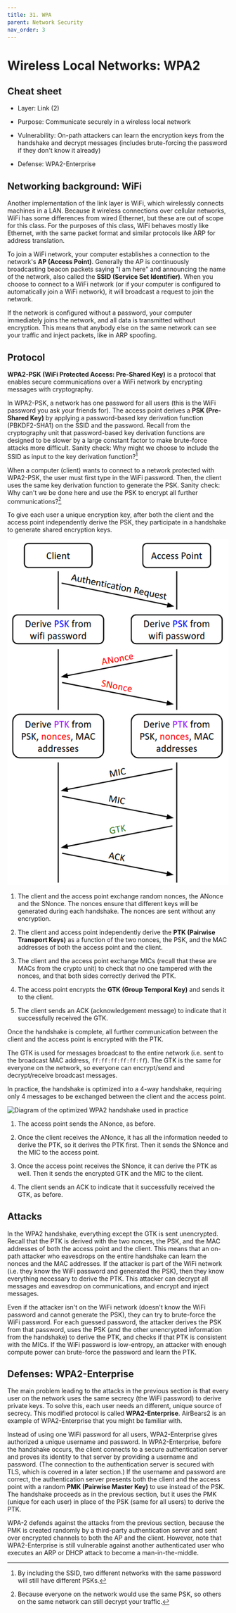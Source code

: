 ```yaml
---
title: 31. WPA
parent: Network Security
nav_order: 3
---
```


# Wireless Local Networks: WPA2

## Cheat sheet

- Layer: Link (2)

- Purpose: Communicate securely in a wireless local network

- Vulnerability: On-path attackers can learn the encryption keys from the
  handshake and decrypt messages (includes brute-forcing the password if they
  don't know it already)

- Defense: WPA2-Enterprise

## Networking background: WiFi

Another implementation of the link layer is WiFi, which wirelessly connects
machines in a LAN. Because it wireless connections over cellular networks, WiFi
has some differences from wired Ethernet, but these are out of scope for this
class. For the purposes of this class, WiFi behaves mostly like Ethernet, with
the same packet format and similar protocols like ARP for address translation.

To join a WiFi network, your computer establishes a connection to the network's
**AP (Access Point)**. Generally the AP is continuously broadcasting beacon
packets saying "I am here" and announcing the name of the network, also called
the **SSID (Service Set Identifier)**. When you choose to connect to a WiFi
network (or if your computer is configured to automatically join a WiFi
network), it will broadcast a request to join the network.

If the network is configured without a password, your computer immediately joins
the network, and all data is transmitted without encryption. This means that
anybody else on the same network can see your traffic and inject packets, like
in ARP spoofing.

## Protocol

**WPA2-PSK (WiFi Protected Access: Pre-Shared Key)** is a protocol that enables
secure communications over a WiFi network by encrypting messages with
cryptography.

In WPA2-PSK, a network has one password for all users (this is the WiFi password
you ask your friends for). The access point derives a **PSK (Pre-Shared Key)**
by applying a password-based key derivation function (PBKDF2-SHA1) on the SSID
and the password. Recall from the cryptography unit that password-based key
derivation functions are designed to be slower by a large constant factor to
make brute-force attacks more difficult. Sanity check: Why might we choose to
include the SSID as input to the key derivation function?[^1]

When a computer (client) wants to connect to a network protected with WPA2-PSK,
the user must first type in the WiFi password. Then, the client uses the same
key derivation function to generate the PSK. Sanity check: Why can't we be done
here and use the PSK to encrypt all further communications?[^2]

To give each user a unique encryption key, after both the client and the access
point independently derive the PSK, they participate in a handshake to generate
shared encryption keys.

![Diagram of the WPA2 handshake](/assets/images/network/wpa/wpa2.png)

1. The client and the access point exchange random nonces, the ANonce and the
   SNonce. The nonces ensure that different keys will be generated during each
   handshake. The nonces are sent without any encryption.

2. The client and access point independently derive the **PTK (Pairwise
   Transport Keys)** as a function of the two nonces, the PSK, and the MAC
   addresses of both the access point and the client.

3. The client and the access point exchange MICs (recall that these are MACs
   from the crypto unit) to check that no one tampered with the nonces, and that
   both sides correctly derived the PTK.

4. The access point encrypts the **GTK (Group Temporal Key)** and sends it to
   the client.

5. The client sends an ACK (acknowledgement message) to indicate that it
   successfully received the GTK.

Once the handshake is complete, all further communication between the client and
the access point is encrypted with the PTK.

The GTK is used for messages broadcast to the entire network (i.e. sent to the
broadcast MAC address, `ff:ff:ff:ff:ff:ff`). The GTK is the same for everyone on
the network, so everyone can encrypt/send and decrypt/receive broadcast
messages.

In practice, the handshake is optimized into a 4-way handshake, requiring only 4
messages to be exchanged between the client and the access point.

![Diagram of the optimized WPA2 handshake used in
practice](/assets/images/network/wpa/wpa2-real.png)

1. The access point sends the ANonce, as before.

2. Once the client receives the ANonce, it has all the information needed to
   derive the PTK, so it derives the PTK first. Then it sends the SNonce and the
   MIC to the access point.

3. Once the access point receives the SNonce, it can derive the PTK as well.
   Then it sends the encrypted GTK and the MIC to the client.

4. The client sends an ACK to indicate that it successfully received the GTK, as
   before.

## Attacks

In the WPA2 handshake, everything except the GTK is sent unencrypted. Recall
that the PTK is derived with the two nonces, the PSK, and the MAC addresses of
both the access point and the client. This means that an on-path attacker who
eavesdrops on the entire handshake can learn the nonces and the MAC addresses.
If the attacker is part of the WiFi network (i.e. they know the WiFi password
and generated the PSK), then they know everything necessary to derive the PTK.
This attacker can decrypt all messages and eavesdrop on communications, and
encrypt and inject messages.

Even if the attacker isn't on the WiFi network (doesn't know the WiFi password
and cannot generate the PSK), they can try to brute-force the WiFi password. For
each guessed password, the attacker derives the PSK from that password, uses the
PSK (and the other unencrypted information from the handshake) to derive the
PTK, and checks if that PTK is consistent with the MICs. If the WiFi password is
low-entropy, an attacker with enough compute power can brute-force the password
and learn the PTK.

## Defenses: WPA2-Enterprise

The main problem leading to the attacks in the previous section is that every
user on the network uses the same secrecy (the WiFi password) to derive private
keys. To solve this, each user needs an different, unique source of secrecy.
This modified protocol is called **WPA2-Enterprise**. AirBears2 is an example of
WPA2-Enterprise that you might be familiar with.

Instead of using one WiFi password for all users, WPA2-Enterprise gives
authorized a unique username and password. In WPA2-Enterprise, before the
handshake occurs, the client connects to a secure authentication server and
proves its identity to that server by providing a username and password. (The
connection to the authentication server is secured with TLS, which is covered in
a later section.) If the username and password are correct, the authentication
server presents both the client and the access point with a random **PMK
(Pairwise Master Key)** to use instead of the PSK. The handshake proceeds as in
the previous section, but it uses the PMK (unique for each user) in place of the
PSK (same for all users) to derive the PTK.

WPA-2 defends against the attacks from the previous section, because the PMK is
created randomly by a third-party authentication server and sent over encrypted
channels to both the AP and the client. However, note that WPA2-Enterprise is
still vulnerable against another authenticated user who executes an ARP or DHCP
attack to become a man-in-the-middle.

[^1]:
    By including the SSID, two different networks with the same password will
    still have different PSKs.

[^2]:
    Because everyone on the network would use the same PSK, so others on the
    same network can still decrypt your traffic.
